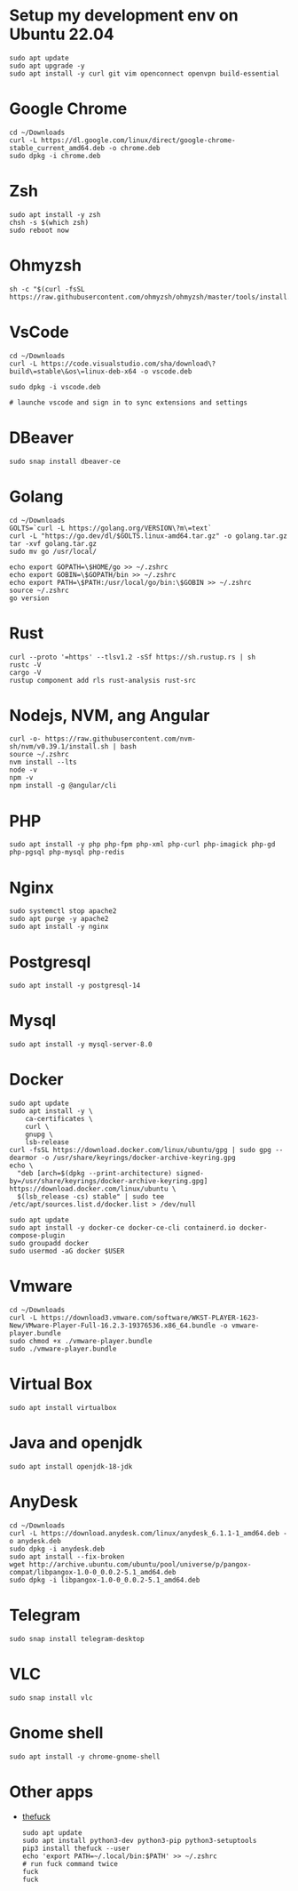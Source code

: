 # Setup my development env on Ubuntu 22.04

```
sudo apt update
sudo apt upgrade -y
sudo apt install -y curl git vim openconnect openvpn build-essential
```

# Google Chrome
```
cd ~/Downloads
curl -L https://dl.google.com/linux/direct/google-chrome-stable_current_amd64.deb -o chrome.deb
sudo dpkg -i chrome.deb
```

# Zsh
```
sudo apt install -y zsh
chsh -s $(which zsh)
sudo reboot now
```

# Ohmyzsh
```
sh -c "$(curl -fsSL https://raw.githubusercontent.com/ohmyzsh/ohmyzsh/master/tools/install.sh)"
```

# VsCode
```
cd ~/Downloads
curl -L https://code.visualstudio.com/sha/download\?build\=stable\&os\=linux-deb-x64 -o vscode.deb

sudo dpkg -i vscode.deb

# launche vscode and sign in to sync extensions and settings
```

# DBeaver
```
sudo snap install dbeaver-ce
```

# Golang
```
cd ~/Downloads
GOLTS=`curl -L https://golang.org/VERSION\?m\=text`
curl -L "https://go.dev/dl/$GOLTS.linux-amd64.tar.gz" -o golang.tar.gz
tar -xvf golang.tar.gz
sudo mv go /usr/local/

echo export GOPATH=\$HOME/go >> ~/.zshrc
echo export GOBIN=\$GOPATH/bin >> ~/.zshrc
echo export PATH=\$PATH:/usr/local/go/bin:\$GOBIN >> ~/.zshrc
source ~/.zshrc
go version
```

# Rust
```
curl --proto '=https' --tlsv1.2 -sSf https://sh.rustup.rs | sh
rustc -V
cargo -V
rustup component add rls rust-analysis rust-src
```

# Nodejs, NVM, ang Angular
```
curl -o- https://raw.githubusercontent.com/nvm-sh/nvm/v0.39.1/install.sh | bash
source ~/.zshrc
nvm install --lts
node -v
npm -v
npm install -g @angular/cli
```

# PHP
```
sudo apt install -y php php-fpm php-xml php-curl php-imagick php-gd php-pgsql php-mysql php-redis
```

# Nginx
```
sudo systemctl stop apache2
sudo apt purge -y apache2
sudo apt install -y nginx
```

# Postgresql
```
sudo apt install -y postgresql-14
```
# Mysql
```
sudo apt install -y mysql-server-8.0
```

# Docker
```
sudo apt update
sudo apt install -y \
    ca-certificates \
    curl \
    gnupg \
    lsb-release
curl -fsSL https://download.docker.com/linux/ubuntu/gpg | sudo gpg --dearmor -o /usr/share/keyrings/docker-archive-keyring.gpg
echo \
  "deb [arch=$(dpkg --print-architecture) signed-by=/usr/share/keyrings/docker-archive-keyring.gpg] https://download.docker.com/linux/ubuntu \
  $(lsb_release -cs) stable" | sudo tee /etc/apt/sources.list.d/docker.list > /dev/null

sudo apt update
sudo apt install -y docker-ce docker-ce-cli containerd.io docker-compose-plugin
sudo groupadd docker
sudo usermod -aG docker $USER
```

# Vmware
```
cd ~/Downloads
curl -L https://download3.vmware.com/software/WKST-PLAYER-1623-New/VMware-Player-Full-16.2.3-19376536.x86_64.bundle -o vmware-player.bundle
sudo chmod +x ./vmware-player.bundle
sudo ./vmware-player.bundle
```

# Virtual Box
```
sudo apt install virtualbox
```

# Java and openjdk
```
sudo apt install openjdk-18-jdk
```

# AnyDesk
```
cd ~/Downloads
curl -L https://download.anydesk.com/linux/anydesk_6.1.1-1_amd64.deb -o anydesk.deb
sudo dpkg -i anydesk.deb
sudo apt install --fix-broken
wget http://archive.ubuntu.com/ubuntu/pool/universe/p/pangox-compat/libpangox-1.0-0_0.0.2-5.1_amd64.deb
sudo dpkg -i libpangox-1.0-0_0.0.2-5.1_amd64.deb
```

# Telegram
```
sudo snap install telegram-desktop
```

# VLC
```
sudo snap install vlc
```

# Gnome shell
```
sudo apt install -y chrome-gnome-shell
```

# Other apps
- [thefuck](https://github.com/nvbn/thefuck#requirements)
  ```
  sudo apt update
  sudo apt install python3-dev python3-pip python3-setuptools
  pip3 install thefuck --user
  echo 'export PATH=~/.local/bin:$PATH' >> ~/.zshrc
  # run fuck command twice
  fuck
  fuck
  ```